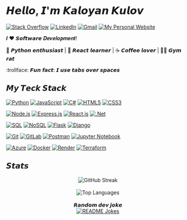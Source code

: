 # 𝙃𝙚𝙡𝙡𝙤, 𝙄'𝙢 𝙆𝙖𝙡𝙤𝙮𝙖𝙣 𝙆𝙪𝙡𝙤𝙫

<!-- Contact -->
[![Stack Overflow](https://img.shields.io/badge/-Stackoverflow-FE7A16?style=for-the-badge&logo=stack-overflow&logoColor=white)](https://stackoverflow.com/users/11755510)
[![LinkedIn](https://img.shields.io/badge/linkedin-%230077B5.svg?style=for-the-badge&logo=linkedin&logoColor=white)](https://www.linkedin.com/in/kaloyan-kulov-91899518b/)
[![Gmail](https://img.shields.io/badge/Gmail-D14836?style=for-the-badge&logo=gmail&logoColor=white)](mailto:kulovkaloyan@gmail.com)
[![My Personal Website](https://img.shields.io/badge/My%20Website-Green?style=for-the-badge&color=4CAF50)](https://kaloyan-portfolio.web.app/)

<!-- Bio -->
𝑰 ❤️ 𝙎𝙤𝙛𝙩𝙬𝙖𝙧𝙚 𝑫𝒆𝒗𝒆𝒍𝒐𝒑𝒎𝒆𝒏𝒕!

🐍 𝙋𝙮𝙩𝙝𝙤𝙣 𝙚𝙣𝙩𝙝𝙪𝙨𝙞𝙖𝙨𝙩 | 🍎 𝙍𝙚𝙖𝙘𝙩 𝙡𝙚𝙖𝙧𝙣𝙚𝙧 | ☕️ 𝘾𝙤𝙛𝙛𝙚𝙚 𝙡𝙤𝙫𝙚𝙧 | 💪🏻 𝙂𝙮𝙢 𝙧𝙖𝙩

:trollface: 𝙁𝙪𝙣 𝙛𝙖𝙘𝙩: 𝙄 𝙪𝙨𝙚 𝙩𝙖𝙗𝙨 𝙤𝙫𝙚𝙧 𝙨𝙥𝙖𝙘𝙚𝙨

<!-- Stack -->
## 𝙈𝙮 𝙏𝙚𝙘𝙠 𝙎𝙩𝙖𝙘𝙠
[![Python](https://img.shields.io/badge/-Python-3670A0?style=for-the-badge&logo=python&logoColor=white)](https://www.python.org/)
[![JavaScript](https://img.shields.io/badge/-JavaScript-%23323330?style=for-the-badge&logo=javascript&logoColor=white)](https://developer.mozilla.org/en-US/docs/Web/JavaScript)
[![C#](https://img.shields.io/badge/C%23-%23239120?style=for-the-badge&logo=c-sharp&logoColor=white)](https://docs.microsoft.com/en-us/dotnet/csharp/)
[![HTML5](https://img.shields.io/badge/-HTML5-%23E34F26?style=for-the-badge&logo=html5&logoColor=white)](https://developer.mozilla.org/en-US/docs/Web/HTML)
[![CSS3](https://img.shields.io/badge/-CSS3-%231572B6?style=for-the-badge&logo=css3&logoColor=white)](https://developer.mozilla.org/en-US/docs/Web/CSS)

[![Node.js](https://img.shields.io/badge/-Node.js-%23339933?style=for-the-badge&logo=node.js&logoColor=white)](https://nodejs.org/)
[![Express.js](https://img.shields.io/badge/Express.js-%23404d59?style=for-the-badge&logo=express&logoColor=white)](https://expressjs.com/)
[![React.js](https://img.shields.io/badge/-React.js-%23282C34?style=for-the-badge&logo=react&logoColor=white)](https://reactjs.org/)
[![.Net](https://img.shields.io/badge/.NET-5C2D91?style=for-the-badge&logo=.net&logoColor=white)](https://dotnet.microsoft.com/)

[![SQL](https://img.shields.io/badge/SQL-%2307405e?style=for-the-badge&logo=sqlite&logoColor=white)](https://www.sqlite.org/)
[![NoSQL](https://img.shields.io/badge/NoSQL-%230089BE?style=for-the-badge&logo=mongodb&logoColor=white)](https://www.mongodb.com/)
[![Flask](https://img.shields.io/badge/flask-%23000?style=for-the-badge&logo=flask&logoColor=white)](https://flask.palletsprojects.com/en/2.1.x/)
[![Django](https://img.shields.io/badge/django-%23092E20?style=for-the-badge&logo=django&logoColor=white)](https://www.djangoproject.com/)

[![Git](https://img.shields.io/badge/-Git-%23F05032?style=for-the-badge&logo=git&logoColor=white)](https://git-scm.com/)
[![GitLab](https://img.shields.io/badge/-GitLab-FCA121?style=for-the-badge&logo=gitlab&logoColor=white)](https://about.gitlab.com/)
[![Postman](https://img.shields.io/badge/Postman-%23FF6C37?style=for-the-badge&logo=postman&logoColor=white)](https://www.postman.com/)
[![Jupyter Notebook](https://img.shields.io/badge/Jupyter%20Notebook-%23F37626?style=for-the-badge&logo=jupyter&logoColor=white)](https://jupyter.org/)

[![Azure](https://img.shields.io/badge/Microsoft%20Azure-%230078D4?style=for-the-badge&logo=microsoft-azure&logoColor=white)](https://azure.microsoft.com/)
[![Docker](https://img.shields.io/badge/Docker-%232496ED?style=for-the-badge&logo=docker&logoColor=white)](https://www.docker.com/)
[![Render](https://img.shields.io/badge/-Render-%2346E3B7?style=for-the-badge&logo=render&logoColor=white)](https://render.com/)
[![Terraform](https://img.shields.io/badge/Terraform-%23623CE4?style=for-the-badge&logo=terraform&logoColor=white)](https://www.terraform.io/)

## 𝙎𝙩𝙖𝙩𝙨
<div align="center">
  <!-- Profile overall stats/mark -->
  <!-- 
  <img src="https://github-readme-stats.vercel.app/api?username=KaloyankerR&theme=dark&hide_border=false&include_all_commits=false&count_private=false" alt="GitHub Stats" /><br/><br/>
  -->
  <!-- Commits streak -->
  <img src="https://github-readme-streak-stats.herokuapp.com/?user=KaloyankerR&theme=dark&hide_border=false" alt="GitHub Streak" /><br/><br/>
  <!-- Most used languages -->
  <img src="https://github-readme-stats.vercel.app/api/top-langs/?username=KaloyankerR&theme=dark&hide_border=false&include_all_commits=false&count_private=false&layout=compact" alt="Top Languages" />
  <br><br><b>𝙍𝙖𝙣𝙙𝙤𝙢 𝙙𝙚𝙫 𝙟𝙤𝙠𝙚</b><br>
  <a href="https://readme-jokes.vercel.app"><img align="center" src="https://readme-jokes.vercel.app/api?bgColor=%23073b4c&textColor=%2306d6a0&aColor=%2306d6a0&borderColor=%2306d6a0" alt="README Jokes"></a>
</div>

